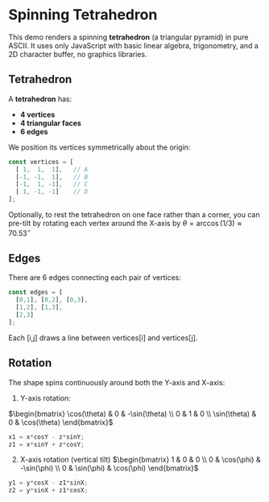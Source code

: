 # Spinning Tetrahedron

This demo renders a spinning **tetrahedron** (a triangular pyramid) in pure ASCII. It uses only JavaScript with basic linear algebra, trigonometry, and a 2D character buffer, no graphics libraries.

## Tetrahedron

A **tetrahedron** has:

- **4 vertices**  
- **4 triangular faces**  
- **6 edges**


We position its vertices symmetrically about the origin:

```js
const vertices = [
  [ 1,  1,  1],   // A
  [-1, -1,  1],   // B
  [-1,  1, -1],   // C
  [ 1, -1, -1]    // D
];
```
Optionally, to rest the tetrahedron on one face rather than a corner, you can pre-tilt by rotating each vertex around the X-axis by $`\theta = \arccos(1/3) \approx 70.53^\circ`$

## Edges
There are 6 edges connecting each pair of vertices:

```js
const edges = [
  [0,1], [0,2], [0,3],
  [1,2], [1,3],
  [2,3]
];
```
Each [i,j] draws a line between vertices[i] and vertices[j].

## Rotation
The shape spins continuously around both the Y-axis and X-axis:
1. Y-axis rotation:

$`\begin{bmatrix}
\cos(\theta) & 0 & -\sin(\theta) \\
0 & 1 & 0 \\
\sin(\theta) & 0 & \cos(\theta)
\end{bmatrix}`$

```js
x1 = x*cosY - z*sinY;
z1 = x*sinY + z*cosY;
```
2. X-axis rotation (vertical tilt)
$`\begin{bmatrix}
1 & 0 & 0 \\
0 & \cos(\phi) & -\sin(\phi) \\
0 & \sin(\phi) & \cos(\phi)
\end{bmatrix}`$
```js
y1 = y*cosX - z1*sinX;
z2 = y*sinX + z1*cosX;
```
